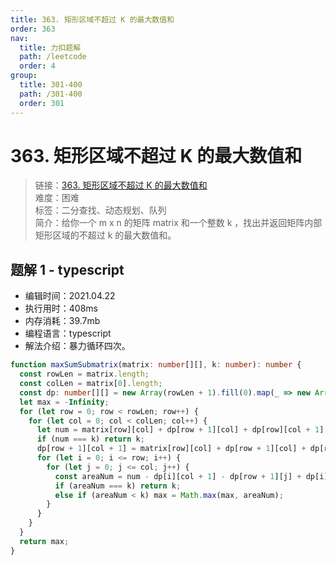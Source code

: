 ```yaml
---
title: 363. 矩形区域不超过 K 的最大数值和
order: 363
nav:
  title: 力扣题解
  path: /leetcode
  order: 4
group:
  title: 301-400
  path: /301-400
  order: 301
---
```


# 363. 矩形区域不超过 K 的最大数值和

> 链接：[363. 矩形区域不超过 K 的最大数值和](https://leetcode-cn.com/problems/max-sum-of-rectangle-no-larger-than-k/)  
> 难度：困难  
> 标签：二分查找、动态规划、队列  
> 简介：给你一个 m x n 的矩阵 matrix 和一个整数 k ，找出并返回矩阵内部矩形区域的不超过 k 的最大数值和。

## 题解 1 - typescript

- 编辑时间：2021.04.22
- 执行用时：408ms
- 内存消耗：39.7mb
- 编程语言：typescript
- 解法介绍：暴力循环四次。

```typescript
function maxSumSubmatrix(matrix: number[][], k: number): number {
  const rowLen = matrix.length;
  const colLen = matrix[0].length;
  const dp: number[][] = new Array(rowLen + 1).fill(0).map(_ => new Array(colLen + 1).fill(0));
  let max = -Infinity;
  for (let row = 0; row < rowLen; row++) {
    for (let col = 0; col < colLen; col++) {
      let num = matrix[row][col] + dp[row + 1][col] + dp[row][col + 1] - dp[row][col];
      if (num === k) return k;
      dp[row + 1][col + 1] = matrix[row][col] + dp[row + 1][col] + dp[row][col + 1] - dp[row][col];
      for (let i = 0; i <= row; i++) {
        for (let j = 0; j <= col; j++) {
          const areaNum = num - dp[i][col + 1] - dp[row + 1][j] + dp[i][j];
          if (areaNum === k) return k;
          else if (areaNum < k) max = Math.max(max, areaNum);
        }
      }
    }
  }
  return max;
}
```
